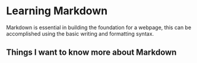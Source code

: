 # Learning Markdown

Markdown is essential in building the foundation for a webpage, this can be accomplished using the basic writing and formatting syntax.




## Things I want to know more about Markdown
